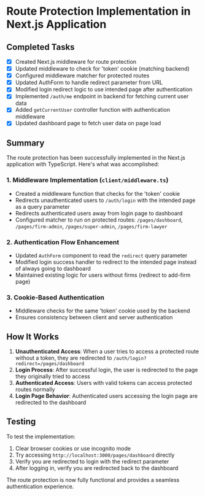 # Route Protection Implementation in Next.js Application

## Completed Tasks
- [x] Created Next.js middleware for route protection
- [x] Updated middleware to check for 'token' cookie (matching backend)
- [x] Configured middleware matcher for protected routes
- [x] Updated AuthForm to handle redirect parameter from URL
- [x] Modified login redirect logic to use intended page after authentication
- [x] Implemented `/auth/me` endpoint in backend for fetching current user data
- [x] Added `getCurrentUser` controller function with authentication middleware
- [x] Updated dashboard page to fetch user data on page load

## Summary
The route protection has been successfully implemented in the Next.js application with TypeScript. Here's what was accomplished:

### 1. Middleware Implementation (`client/middleware.ts`)
- Created a middleware function that checks for the 'token' cookie
- Redirects unauthenticated users to `/auth/login` with the intended page as a query parameter
- Redirects authenticated users away from login page to dashboard
- Configured matcher to run on protected routes: `/pages/dashboard`, `/pages/firm-admin`, `/pages/super-admin`, `/pages/firm-lawyer`

### 2. Authentication Flow Enhancement
- Updated `AuthForm` component to read the `redirect` query parameter
- Modified login success handler to redirect to the intended page instead of always going to dashboard
- Maintained existing logic for users without firms (redirect to add-firm page)

### 3. Cookie-Based Authentication
- Middleware checks for the same 'token' cookie used by the backend
- Ensures consistency between client and server authentication

## How It Works
1. **Unauthenticated Access**: When a user tries to access a protected route without a token, they are redirected to `/auth/login?redirect=/pages/dashboard`
2. **Login Process**: After successful login, the user is redirected to the page they originally tried to access
3. **Authenticated Access**: Users with valid tokens can access protected routes normally
4. **Login Page Behavior**: Authenticated users accessing the login page are redirected to the dashboard

## Testing
To test the implementation:
1. Clear browser cookies or use incognito mode
2. Try accessing `http://localhost:3000/pages/dashboard` directly
3. Verify you are redirected to login with the redirect parameter
4. After logging in, verify you are redirected back to the dashboard

The route protection is now fully functional and provides a seamless authentication experience.
